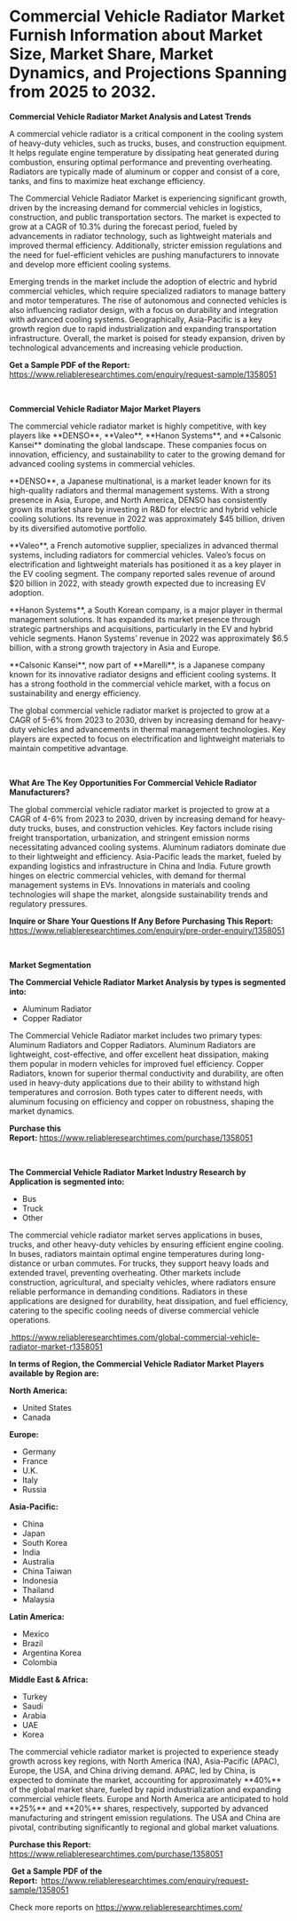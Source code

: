 <p><h1>Commercial Vehicle Radiator Market Furnish Information about Market Size, Market Share, Market Dynamics, and Projections Spanning from 2025 to 2032.</h1></p><p><strong>Commercial Vehicle Radiator Market Analysis and Latest Trends</strong></p>
<p><p>A commercial vehicle radiator is a critical component in the cooling system of heavy-duty vehicles, such as trucks, buses, and construction equipment. It helps regulate engine temperature by dissipating heat generated during combustion, ensuring optimal performance and preventing overheating. Radiators are typically made of aluminum or copper and consist of a core, tanks, and fins to maximize heat exchange efficiency.</p><p>The Commercial Vehicle Radiator Market is experiencing significant growth, driven by the increasing demand for commercial vehicles in logistics, construction, and public transportation sectors. The market is expected to grow at a CAGR of 10.3% during the forecast period, fueled by advancements in radiator technology, such as lightweight materials and improved thermal efficiency. Additionally, stricter emission regulations and the need for fuel-efficient vehicles are pushing manufacturers to innovate and develop more efficient cooling systems.</p><p>Emerging trends in the market include the adoption of electric and hybrid commercial vehicles, which require specialized radiators to manage battery and motor temperatures. The rise of autonomous and connected vehicles is also influencing radiator design, with a focus on durability and integration with advanced cooling systems. Geographically, Asia-Pacific is a key growth region due to rapid industrialization and expanding transportation infrastructure. Overall, the market is poised for steady expansion, driven by technological advancements and increasing vehicle production.</p></p>
<p><strong>Get a Sample PDF of the Report:&nbsp;</strong> <a href="https://www.reliableresearchtimes.com/enquiry/request-sample/1358051?utm_campaign=2033&utm_medium=2&utm_source=Github&utm_content=ia&utm_term=23012025&utm_id=commercial-vehicle-radiator">https://www.reliableresearchtimes.com/enquiry/request-sample/1358051</a></p>
<p>&nbsp;</p>
<p><strong>Commercial Vehicle Radiator Major Market Players</strong></p>
<p><p>The commercial vehicle radiator market is highly competitive, with key players like **DENSO**, **Valeo**, **Hanon Systems**, and **Calsonic Kansei** dominating the global landscape. These companies focus on innovation, efficiency, and sustainability to cater to the growing demand for advanced cooling systems in commercial vehicles.</p><p>**DENSO**, a Japanese multinational, is a market leader known for its high-quality radiators and thermal management systems. With a strong presence in Asia, Europe, and North America, DENSO has consistently grown its market share by investing in R&D for electric and hybrid vehicle cooling solutions. Its revenue in 2022 was approximately $45 billion, driven by its diversified automotive portfolio.</p><p>**Valeo**, a French automotive supplier, specializes in advanced thermal systems, including radiators for commercial vehicles. Valeo’s focus on electrification and lightweight materials has positioned it as a key player in the EV cooling segment. The company reported sales revenue of around $20 billion in 2022, with steady growth expected due to increasing EV adoption.</p><p>**Hanon Systems**, a South Korean company, is a major player in thermal management solutions. It has expanded its market presence through strategic partnerships and acquisitions, particularly in the EV and hybrid vehicle segments. Hanon Systems’ revenue in 2022 was approximately $6.5 billion, with a strong growth trajectory in Asia and Europe.</p><p>**Calsonic Kansei**, now part of **Marelli**, is a Japanese company known for its innovative radiator designs and efficient cooling systems. It has a strong foothold in the commercial vehicle market, with a focus on sustainability and energy efficiency.</p><p>The global commercial vehicle radiator market is projected to grow at a CAGR of 5-6% from 2023 to 2030, driven by increasing demand for heavy-duty vehicles and advancements in thermal management technologies. Key players are expected to focus on electrification and lightweight materials to maintain competitive advantage.</p></p>
<p>&nbsp;</p>
<p><strong>What Are The Key Opportunities For Commercial Vehicle Radiator Manufacturers?</strong></p>
<p><p>The global commercial vehicle radiator market is projected to grow at a CAGR of 4-6% from 2023 to 2030, driven by increasing demand for heavy-duty trucks, buses, and construction vehicles. Key factors include rising freight transportation, urbanization, and stringent emission norms necessitating advanced cooling systems. Aluminum radiators dominate due to their lightweight and efficiency. Asia-Pacific leads the market, fueled by expanding logistics and infrastructure in China and India. Future growth hinges on electric commercial vehicles, with demand for thermal management systems in EVs. Innovations in materials and cooling technologies will shape the market, alongside sustainability trends and regulatory pressures.</p></p>
<p><strong>Inquire or Share Your Questions If Any Before Purchasing This Report:</strong> <a href="https://www.reliableresearchtimes.com/enquiry/pre-order-enquiry/1358051?utm_campaign=2033&utm_medium=2&utm_source=Github&utm_content=ia&utm_term=23012025&utm_id=commercial-vehicle-radiator">https://www.reliableresearchtimes.com/enquiry/pre-order-enquiry/1358051</a></p>
<p>&nbsp;</p>
<p><strong>Market Segmentation</strong></p>
<p><strong>The Commercial Vehicle Radiator Market Analysis by types is segmented into:</strong></p>
<p><ul><li>Aluminum Radiator</li><li>Copper Radiator</li></ul></p>
<p><p>The Commercial Vehicle Radiator market includes two primary types: Aluminum Radiators and Copper Radiators. Aluminum Radiators are lightweight, cost-effective, and offer excellent heat dissipation, making them popular in modern vehicles for improved fuel efficiency. Copper Radiators, known for superior thermal conductivity and durability, are often used in heavy-duty applications due to their ability to withstand high temperatures and corrosion. Both types cater to different needs, with aluminum focusing on efficiency and copper on robustness, shaping the market dynamics.</p></p>
<p><strong>Purchase this Report:&nbsp;</strong><a href="https://www.reliableresearchtimes.com/purchase/1358051?utm_campaign=2033&utm_medium=2&utm_source=Github&utm_content=ia&utm_term=23012025&utm_id=commercial-vehicle-radiator">https://www.reliableresearchtimes.com/purchase/1358051</a></p>
<p>&nbsp;</p>
<p><strong>The Commercial Vehicle Radiator Market Industry Research by Application is segmented into:</strong></p>
<p><ul><li>Bus</li><li>Truck</li><li>Other</li></ul></p>
<p><p>The commercial vehicle radiator market serves applications in buses, trucks, and other heavy-duty vehicles by ensuring efficient engine cooling. In buses, radiators maintain optimal engine temperatures during long-distance or urban commutes. For trucks, they support heavy loads and extended travel, preventing overheating. Other markets include construction, agricultural, and specialty vehicles, where radiators ensure reliable performance in demanding conditions. Radiators in these applications are designed for durability, heat dissipation, and fuel efficiency, catering to the specific cooling needs of diverse commercial vehicle operations.</p></p>
<p><a href="https://www.reliableresearchtimes.com/global-commercial-vehicle-radiator-market-r1358051?utm_campaign=2033&utm_medium=2&utm_source=Github&utm_content=ia&utm_term=23012025&utm_id=commercial-vehicle-radiator">&nbsp;https://www.reliableresearchtimes.com/global-commercial-vehicle-radiator-market-r1358051</a></p>
<p><strong>In terms of Region, the Commercial Vehicle Radiator Market Players available by Region are:</strong></p>
<p>
    <p> <strong> North America: </strong>
        <ul>
            <li>United States</li>
            <li>Canada</li>
        </ul>
        </p> 
    <p> <strong> Europe: </strong>
        <ul>
            <li>Germany</li>
            <li>France</li>
            <li>U.K.</li>
            <li>Italy</li>
            <li>Russia</li>
        </ul>
        </p> 
    <p> <strong> Asia-Pacific: </strong>
        <ul>
            <li>China</li>
            <li>Japan</li>
            <li>South Korea</li>
            <li>India</li>
            <li>Australia</li>
            <li>China Taiwan</li>
            <li>Indonesia</li>
            <li>Thailand</li>
            <li>Malaysia</li>
        </ul>
        </p> 
    <p> <strong> Latin America: </strong>
        <ul>
            <li>Mexico</li>
            <li>Brazil</li>
            <li>Argentina Korea</li>
            <li>Colombia</li>
        </ul>
        </p> 
    <p> <strong> Middle East & Africa: </strong>
        <ul>
            <li>Turkey</li>
            <li>Saudi</li>
            <li>Arabia</li>
            <li>UAE</li>
            <li>Korea</li>
        </ul>
    </p>
    </p>
<p><p>The commercial vehicle radiator market is projected to experience steady growth across key regions, with North America (NA), Asia-Pacific (APAC), Europe, the USA, and China driving demand. APAC, led by China, is expected to dominate the market, accounting for approximately **40%** of the global market share, fueled by rapid industrialization and expanding commercial vehicle fleets. Europe and North America are anticipated to hold **25%** and **20%** shares, respectively, supported by advanced manufacturing and stringent emission regulations. The USA and China are pivotal, contributing significantly to regional and global market valuations.</p></p>
<p><strong>Purchase this Report: </strong><a href="https://www.reliableresearchtimes.com/purchase/1358051?utm_campaign=2033&utm_medium=2&utm_source=Github&utm_content=ia&utm_term=23012025&utm_id=commercial-vehicle-radiator">https://www.reliableresearchtimes.com/purchase/1358051</a></p>
<p>&nbsp;<strong>Get a Sample PDF of the Report:&nbsp;&nbsp;</strong><a href="https://www.reliableresearchtimes.com/enquiry/request-sample/1358051?utm_campaign=2033&utm_medium=2&utm_source=Github&utm_content=ia&utm_term=23012025&utm_id=commercial-vehicle-radiator">https://www.reliableresearchtimes.com/enquiry/request-sample/1358051</a></p>
<p><strong></strong></p>
<p>Check more reports on <a href="https://www.reliableresearchtimes.com/?utm_campaign=2033&utm_medium=2&utm_source=Github&utm_content=ia&utm_term=23012025&utm_id=commercial-vehicle-radiator">https://www.reliableresearchtimes.com/</a></p>